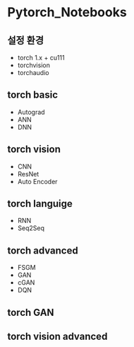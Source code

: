 # Pytorch_Notebooks

## 설정 환경
- torch 1.x + cu111
- torchvision
- torchaudio

## torch basic
- Autograd
- ANN
- DNN

## torch vision
- CNN
- ResNet
- Auto Encoder

## torch languige
- RNN
- Seq2Seq

## torch advanced
- FSGM
- GAN 
- cGAN
- DQN

## torch GAN

## torch vision advanced
